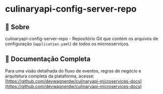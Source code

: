 # culinaryapi-config-server-repo

## 📄 Sobre

culinaryapi-config-server-repo - Repositório Git que contém os arquivos de configuração (`application.yaml`) de todos os microsserviços.

## 🔗 Documentação Completa

Para uma visão detalhada do fluxo de eventos, regras de negócio e arquitetura completa da plataforma, acesse:  
[https://github.com/devwagnerdw/culinaryapi-microservices-docs](https://github.com/devwagnerdw/culinaryapi-microservices-docs)
